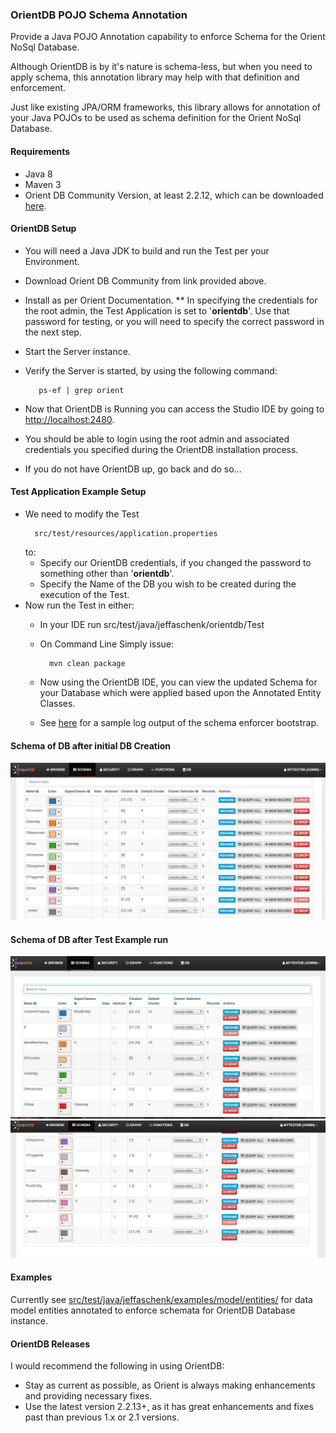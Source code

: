 ### OrientDB POJO Schema Annotation
Provide a Java POJO Annotation capability to enforce Schema for
the Orient NoSql Database.

Although OrientDB is by it's nature is schema-less, but when you need
to apply schema, this annotation library may help with that definition and enforcement.

Just like existing JPA/ORM frameworks, this library allows for
annotation of your Java POJOs to be used as schema definition for the
Orient NoSql Database.

#### Requirements
* Java 8
* Maven 3
* Orient DB Community Version, at least 2.2.12, which can be downloaded [here][1].


#### OrientDB Setup
* You will need a Java JDK to build and run the Test per your Environment.
* Download Orient DB Community from link provided above.
* Install as per Orient Documentation.
** In specifying the credentials for the root admin, the Test Application is set to '__orientdb__'.
   Use that password for testing, or you will need to specify the correct password in the next step.
* Start the Server instance.
* Verify the Server is started, by using the following command:
  
  ```
     ps-ef | grep orient
  ```
  
* Now that OrientDB is Running you can access the Studio IDE by going to
  [http://localhost:2480](http://localhost:2480).

* You should be able to login using the root admin and associated credentials you specified during the
  OrientDB installation process.
  
* If you do not have OrientDB up, go back and do so...  

#### Test Application Example Setup
* We need to modify the Test
  ```
    src/test/resources/application.properties
  ```
  to:
  * Specify our OrientDB credentials, 
    if you changed the password to something other than '__orientdb__'.
  * Specify the Name of the DB you wish to be created during the execution of the Test.
* Now run the Test in either:
  * In your IDE run src/test/java/jeffaschenk/orientdb/Test
  * On Command Line Simply issue:
     ```
       mvn clean package
     ```  
  * Now using the OrientDB IDE, you can view the updated Schema for your Database which were applied based upon the Annotated Entity Classes.
  
  * See [here][2] for a sample log output of the schema enforcer bootstrap.
  
#### Schema of DB after initial DB Creation
![Schema of new DB Prior to Example Test][Schema_Prior]

#### Schema of DB after Test Example run
![Schema of DB after Test Example applied Page 1][Schema_Update_1]
![Schema of DB after Test Example applied Page 2][Schema_Update_2]


#### Examples
Currently see [src/test/java/jeffaschenk/examples/model/entities/][Example_Model] for data model entities annotated to enforce schemata for OrientDB Database instance.


#### OrientDB Releases
I would recommend the following in using OrientDB:
* Stay as current as possible, as Orient is always making enhancements and providing necessary fixes.  
* Use the latest version 2.2.13+, as it has great enhancements and fixes past than previous 1.x or 2.1 versions.




[1]:http://orientdb.com/download/
[2]:https://github.com/jaschenk/orientdb-annotations/blob/master/doc/sample_Test_output.txt
[Schema_Prior]:https://github.com/jaschenk/orientdb-annotations/blob/master/doc/orientdb_initial_schema.png
[Schema_Update_1]:https://github.com/jaschenk/orientdb-annotations/blob/master/doc/orientdb_schema_update_p1.png
[Schema_Update_2]:https://github.com/jaschenk/orientdb-annotations/blob/master/doc/orientdb_schema_pdate_p2.png
[Example_Model]:https://github.com/jaschenk/orientdb-annotations/tree/master/src/test/java/jeffaschenk/examples/model/entities

